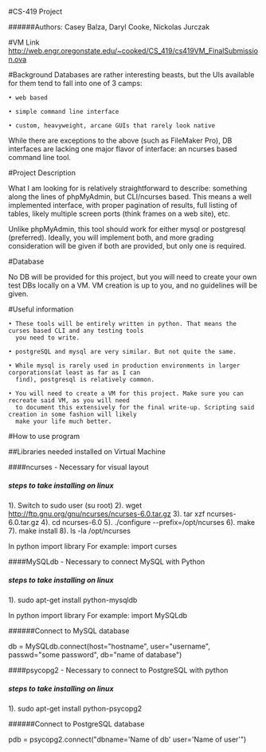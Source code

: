 #CS-419 Project

######Authors: Casey Balza, Daryl Cooke, Nickolas Jurczak

#VM Link
http://web.engr.oregonstate.edu/~cooked/CS_419/cs419VM_FinalSubmission.ova

#Background
Databases are rather interesting beasts, but the UIs available for them tend to fall into one of 3 camps:

	• web based
	
	• simple command line interface
	
	• custom, heavyweight, arcane GUIs that rarely look native
	
While there are exceptions to the above (such as FileMaker Pro), DB interfaces are lacking one major flavor
of interface: an ncurses based command line tool.

#Project Description

What I am looking for is relatively straightforward to describe: something along the lines of phpMyAdmin,
but CLI/ncurses based. This means a well implemented interface, with proper pagination of results, full
listing of tables, likely multiple screen ports (think frames on a web site), etc.

Unlike phpMyAdmin, this tool should work for either mysql or postgresql (preferred). Ideally, you will
implement both, and more grading consideration will be given if both are provided, but only one is required.

#Database

No DB will be provided for this project, but you will need to create your own test DBs locally on a VM.
VM creation is up to you, and no guidelines will be given.

#Useful information

	• These tools will be entirely written in python. That means the curses based CLI and any testing tools
	  you need to write.
	  
	• postgreSQL and mysql are very similar. But not quite the same.
	
	• While mysql is rarely used in production environments in larger corporations(at least as far as I can
	  find), postgresql is relatively common.
	  
	• You will need to create a VM for this project. Make sure you can recreate said VM, as you will need
	  to document this extensively for the final write-up. Scripting said creation in some fashion will likely
	  make your life much better.

#How to use program

##Libraries needed installed on Virtual Machine

####ncurses - Necessary for visual layout
##### steps to take installing on linux
1). Switch to sudo user (su root)
2). wget http://ftp.gnu.org/gnu/ncurses/ncurses-6.0.tar.gz
3). tar xzf ncurses-6.0.tar.gz
4). cd ncurses-6.0
5). ./configure --prefix=/opt/ncurses
6). make
7). make install
8). ls -la /opt/ncurses

In python import library
For example: import curses


####MySQLdb - Necessary to connect MySQL with Python
##### steps to take installing on linux
1). sudo apt-get install python-mysqldb

In python import library
For example: import MySQLdb

######Connect to MySQL database

db = MySQLdb.connect(host="hostname",
                     user="username",
                     passwd="some password",
                     db="name of database")

####psycopg2 - Necessary to connect to PostgreSQL with python
##### steps to take installing on linux
1). sudo apt-get install python-psycopg2

######Connect to PostgreSQL database

pdb = psycopg2.connect("dbname='Name of db' user='Name of user'")















